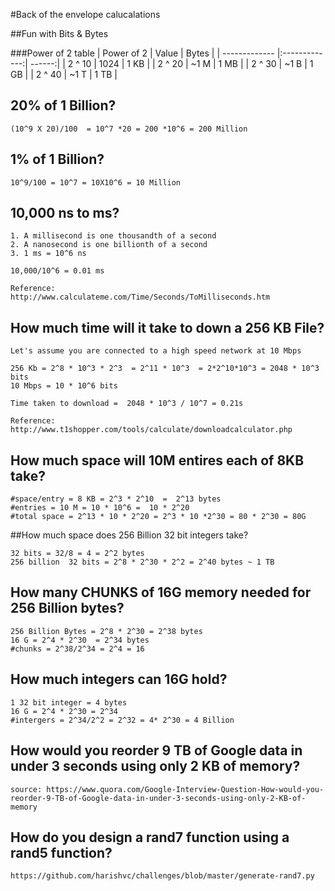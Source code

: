 #Back of the envelope calucalations

##Fun with Bits & Bytes

###Power of 2 table
| Power of 2    | Value         | Bytes  |
| ------------- |:-------------:| ------:|
| 2 ^ 10        | 1024          | 1 KB   |
| 2 ^ 20        | ~1 M          | 1 MB   |
| 2 ^ 30        | ~1 B          | 1 GB   |
| 2 ^ 40        | ~1 T          | 1 TB   |


## 20% of 1 Billion?
```
(10^9 X 20)/100  = 10^7 *20 = 200 *10^6 = 200 Million
```

## 1% of 1 Billion?
```
10^9/100 = 10^7 = 10X10^6 = 10 Million
```

## 10,000 ns to ms?
```
1. A millisecond is one thousandth of a second
2. A nanosecond is one billionth of a second
3. 1 ms = 10^6 ns

10,000/10^6 = 0.01 ms 

Reference:
http://www.calculateme.com/Time/Seconds/ToMilliseconds.htm
```

## How much time will it take to down a 256 KB File?
```
Let's assume you are connected to a high speed network at 10 Mbps

256 Kb = 2^8 * 10^3 * 2^3  = 2^11 * 10^3  = 2*2^10*10^3 = 2048 * 10^3 bits
10 Mbps = 10 * 10^6 bits

Time taken to download =  2048 * 10^3 / 10^7 = 0.21s

Reference:
http://www.t1shopper.com/tools/calculate/downloadcalculator.php
```

## How much space will 10M entires each of 8KB take?
```
#space/entry = 8 KB = 2^3 * 2^10  =  2^13 bytes
#entries = 10 M = 10 * 10^6 =  10 * 2^20 
#total space = 2^13 * 10 * 2^20 = 2^3 * 10 *2^30 = 80 * 2^30 = 80G  
```



##How much space does 256 Billion 32 bit integers take?
```
32 bits = 32/8 = 4 = 2^2 bytes
256 billion  32 bits = 2^8 * 2^30 * 2^2 = 2^40 bytes ~ 1 TB
```

## How many CHUNKS of 16G memory needed for 256 Billion bytes?
```
256 Billion Bytes = 2^8 * 2^30 = 2^38 bytes
16 G = 2^4 * 2^30  = 2^34 bytes
#chunks = 2^38/2^34 = 2^4 = 16
```

## How much integers can 16G hold?
```
1 32 bit integer = 4 bytes
16 G = 2^4 * 2^30 = 2^34
#intergers = 2^34/2^2 = 2^32 = 4* 2^30 = 4 Billion
```

## How would you reorder 9 TB of Google data in under 3 seconds using only 2 KB of memory?
```
source: https://www.quora.com/Google-Interview-Question-How-would-you-reorder-9-TB-of-Google-data-in-under-3-seconds-using-only-2-KB-of-memory

```

## How do you design a rand7 function using a rand5 function?
```
https://github.com/harishvc/challenges/blob/master/generate-rand7.py
```